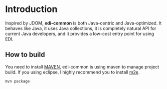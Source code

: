 # Introduction #
Inspired by JDOM, **edi-common** is both Java-centric and Java-optimized. It behaves like Java, it uses Java collections, it is completely natural API for current Java developers, and it provides a low-cost entry point for using EDI. 

## How to build ##
You need to install [MAVEN](http://maven.apache.org/), edi-common is using maven to manage project build. If you using eclipse, I highly recommend you to install [m2e](http://www.eclipse.org/m2e/).  
  
	mvn package

